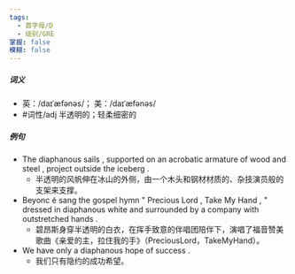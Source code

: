 ```yaml
---
tags:
  - 首字母/D
  - 级别/GRE
掌握: false
模糊: false
---
```

##### 词义
- 英：/daɪˈæfənəs/； 美：/daɪˈæfənəs/
- #词性/adj  半透明的；轻柔细密的
##### 例句
- The diaphanous sails , supported on an acrobatic armature of wood and steel , project outside the iceberg .
	- 半透明的风帆伸在冰山的外侧，由一个木头和钢材材质的、杂技演员般的支架来支撑。
- Beyonc é sang the gospel hymn " Precious Lord , Take My Hand , " dressed in diaphanous white and surrounded by a company with outstretched hands .
	- 碧昂斯身穿半透明的白衣，在挥手致意的伴唱团陪伴下，演唱了福音赞美歌曲《亲爱的主，拉住我的手》（PreciousLord，TakeMyHand）。
- We have only a diaphanous hope of success .
	- 我们只有隐约的成功希望。
